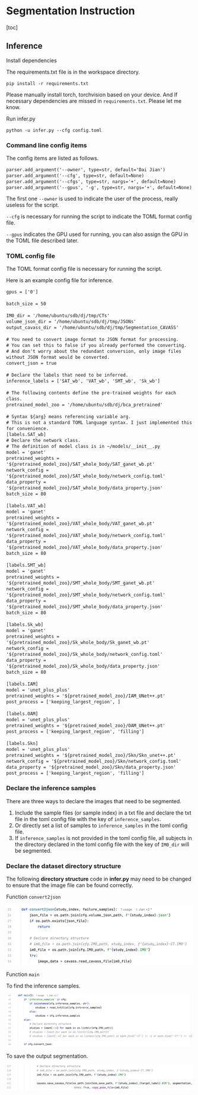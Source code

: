 # Segmentation Instruction 

[toc]

## Inference

Install dependencies

The requirements.txt file is in the workspace directory.

```
pip install -r requirements.txt
```

Please manually install torch, torchvision based on your device.
And If necessary dependencies are missed in ``requirements.txt``. Please let me know.

Run infer.py

```
python -u infer.py --cfg config.toml
```

### Command line config items

The config items are listed as follows.

```
parser.add_argument('--owner', type=str, default='Dai Jian')
parser.add_argument('--cfg', type=str, default=None)
parser.add_argument('--cfgs', type=str, nargs='+', default=None)
parser.add_argument('--gpus', '-g', type=str, nargs='+', default=None)
```

The first one ``--owner`` is used to indicate the user of the process, really useless for the script.

``--cfg`` is necessary for running the script to indicate the TOML format config file.

``--gpus`` indicates the GPU used for running, you can also assign the GPU in the TOML file described later.

### TOML config file

The TOML format config file is necessary for running the script.

Here is an example config file for inference.

```
gpus = ['0']

batch_size = 50

IM0_dir = '/home/ubuntu/sdb/dj/tmp/CTs'
volume_json_dir = '/home/ubuntu/sdb/dj/tmp/JSONs'
output_cavass_dir = '/home/ubuntu/sdb/dj/tmp/Segmentation_CAVASS'

# You need to convert image format to JSON format for processing.
# You can set this to false if you already performed the converting.
# And don't worry about the redundant conversion, only image files without JSON format would be converted.
convert_json = true

# Declare the labels that need to be inferred.
inference_labels = ['SAT_wb', 'VAT_wb', 'SMT_wb', 'Sk_wb']

# The following contents define the pre-trained weights for each class.
pretrained_model_zoo = '/home/ubuntu/sdb/dj/bca_pretrained'

# Syntax ${arg} means referencing variable arg.
# This is not a standard TOML language syntax. I just implemented this for convenience.
[labels.SAT_wb]
# Declare the network class.
# The definition of model class is in ~/models/__init__.py
model = 'ganet'
pretrained_weights = '${pretrained_model_zoo}/SAT_whole_body/SAT_ganet_wb.pt'
network_config = '${pretrained_model_zoo}/SAT_whole_body/network_config.toml'
data_property = '${pretrained_model_zoo}/SAT_whole_body/data_property.json'
batch_size = 80

[labels.VAT_wb]
model = 'ganet'
pretrained_weights = '${pretrained_model_zoo}/VAT_whole_body/VAT_ganet_wb.pt'
network_config = '${pretrained_model_zoo}/VAT_whole_body/network_config.toml'
data_property = '${pretrained_model_zoo}/VAT_whole_body/data_property.json'
batch_size = 80

[labels.SMT_wb]
model = 'ganet'
pretrained_weights = '${pretrained_model_zoo}/SMT_whole_body/SMT_ganet_wb.pt'
network_config = '${pretrained_model_zoo}/SMT_whole_body/network_config.toml'
data_property = '${pretrained_model_zoo}/SMT_whole_body/data_property.json'
batch_size = 80

[labels.Sk_wb]
model = 'ganet'
pretrained_weights = '${pretrained_model_zoo}/Sk_whole_body/Sk_ganet_wb.pt'
network_config = '${pretrained_model_zoo}/Sk_whole_body/network_config.toml'
data_property = '${pretrained_model_zoo}/Sk_whole_body/data_property.json'
batch_size = 80

[labels.IAM]
model = 'unet_plus_plus'
pretrained_weights = '${pretrained_model_zoo}/IAM_UNet++.pt'
post_process = ['keeping_largest_region', ]

[labels.OAM]
model = 'unet_plus_plus'
pretrained_weights = '${pretrained_model_zoo}/OAM_UNet++.pt'
post_process = ['keeping_largest_region', 'filling']

[labels.Skn]
model = 'unet_plus_plus'
pretrained_weights = '${pretrained_model_zoo}/Skn/Skn_unet++.pt'
network_config = '${pretrained_model_zoo}/Skn/network_config.toml'
data_property = '${pretrained_model_zoo}/Skn/data_property.json'
post_process = ['keeping_largest_region', 'filling']
```

### Declare the inference samples

There are three ways to declare the images that need to be segmented.

1. Include the sample files (or sample index) in a txt file and declare the txt file in the toml config file with the key of ``inference_samples``.
2. Or directly set a list of samples to ``inference_samples`` in the toml config file.
3. If ``inference_samples`` is not provided in the toml config file, all subjects in the directory declared in the toml config file with the key of ``IM0_dir`` will be segmented.

### Declare the dataset directory structure

The following **directory structure** code in **infer.py** may need to be changed to ensure that the image file can be
found correctly.

Function ``convert2json``

![image-20241228013220230](./README.assets/image-20241228013220230.png)

Function ``main``

To find the inference samples.

![image-20241228013244358](./README.assets/image-20241228013244358.png)

To save the output segmentation.

![image-20241228013345721](./README.assets/image-20241228013345721.png)
